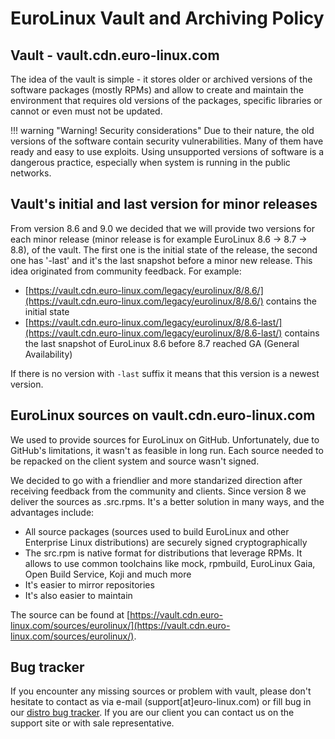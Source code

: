# EuroLinux Vault and Archiving Policy

## Vault - vault.cdn.euro-linux.com

The idea of the vault is simple - it stores older or archived versions of the
software packages (mostly RPMs) and allow to create and maintain the
environment that requires old versions of the packages, specific libraries or
cannot or even must not be updated.

!!! warning "Warning! Security considerations"
    Due to their nature, the old versions of the software contain security
    vulnerabilities. Many of them have ready and easy to use exploits. Using
    unsupported versions of software is a dangerous practice, especially
    when system is running in the public networks.

## Vault's initial and last version for minor releases

From version 8.6 and 9.0 we decided that we will provide two versions for each
minor release (minor release is for example EuroLinux 8.6 -> 8.7 -> 8.8), of the
vault. The first one is the initial state of the release, the second one has
'-last' and it's the last snapshot before a minor new release. This idea
originated from community feedback. For example:

- [https://vault.cdn.euro-linux.com/legacy/eurolinux/8/8.6/](https://vault.cdn.euro-linux.com/legacy/eurolinux/8/8.6/)
  contains the initial state
- [https://vault.cdn.euro-linux.com/legacy/eurolinux/8/8.6-last/](https://vault.cdn.euro-linux.com/legacy/eurolinux/8/8.6-last/)
  contains the last snapshot of EuroLinux 8.6 before 8.7 reached GA (General Availability)

If there is no version with `-last` suffix it means that this version is
a newest version.


## EuroLinux sources on vault.cdn.euro-linux.com

We used to provide sources for EuroLinux on GitHub. Unfortunately, due to
GitHub's limitations, it wasn't as feasible in long run. Each source needed to
be repacked on the client system and source wasn't signed.


We decided to go with a friendlier and more standarized direction after
receiving feedback from the community and clients. Since version 8 we deliver
the sources as .src.rpms. It's a better solution in many ways, and the
advantages include:

- All source packages (sources used to build EuroLinux and other Enterprise
  Linux distributions) are securely signed cryptographically 
- The src.rpm is native format for distributions that leverage RPMs. It allows
  to use common toolchains like mock, rpmbuild, EuroLinux Gaia, Open Build
  Service, Koji and much more
- It's easier to mirror repositories
- It's also easier to maintain


The source can be found at
[https://vault.cdn.euro-linux.com/sources/eurolinux/](https://vault.cdn.euro-linux.com/sources/eurolinux/).


## Bug tracker

If you encounter any missing sources or problem with vault, please don't
hesitate to contact as via e-mail (support[at]euro-linux.com) or fill bug in
our [distro bug
tracker](https://github.com/EuroLinux/eurolinux-distro-bugs-and-rfc). If you
are our client you can contact us on the support site or with sale
representative.
